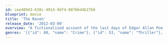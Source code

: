 ```yaml
---
id: cee48943-638c-4914-9df4-08766d4b27b6
blueprint: movie
title: 'The Raven'
release_date: '2012-03-09'
overview: "A fictionalized account of the last days of Edgar Allan Poe's life, in which the poet is in pursuit of a serial killer whose murders mirror those in the writer's stories."
genres: '[{"id": 80, "name": "Crime"}, {"id": 53, "name": "Thriller"}, {"id": 9648, "name": "Mystery"}]'
---
```

